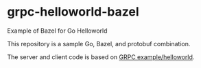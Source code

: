 # grpc-helloworld-bazel
Example of Bazel for Go Helloworld

This repository is a sample Go, Bazel, and protobuf combination.

The server and client code is based on [GRPC example/helloworld](https://github.com/grpc/grpc-go/tree/master/examples/helloworld).
